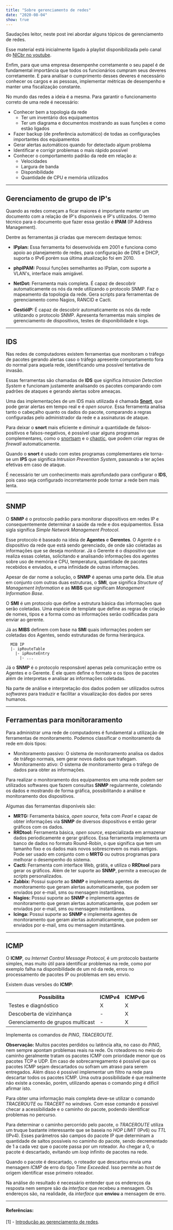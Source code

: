 ```yaml
---
title: "Sobre gerenciamento de redes"
date: "2020-08-04"
show: true
---
```


Saudações leitor, neste post irei abordar alguns tópicos de gerenciamento de redes. 

Esse material está inicialmente ligado à playlist disponibilizada pelo canal do [NICbr no youtube](https://www.youtube.com/channel/UCscVLgae-2f9baEXhVbM1ng).

Enfim, para que uma empresa desempenhe corretamente o seu papel é de fundamental importância que todos os funcionários cumpram seus deveres corretamente. E para analisar o cumprimento desses deveres é necessário conhecer os cargos e as pessoas, implementar métricas de desempenho e manter uma fiscalização constante.

No mundo das redes a ideia é a mesma. Para garantir o funcionamento correto de uma rede é necessário:

- Conhecer bem a topologia da rede
  - Ter um inventário dos equipamentos
  - Ter um diagrama e documentos mostrando as suas funções e como estão ligados
- Fazer backup (de preferência automático) de todas as configurações importantes dos equipamentos
- Gerar alertas automáticos quando for detectado algum problema
- Identificar e corrigir problemas o mais rápido possível
- Conhecer o comportamento padrão da rede em relação a:
  - Velocidades
  - Largura de banda
  - Disponibilidade
  - Quantidade de CPU e memória utilizados

---
## Gerenciamento de grupo de IP's

Quando as redes começam a ficar maiores é importante manter um documento com a relação de IP's disponíveis e IP's utilizados. O termo técnico para o documento que fazer essa gestão é **IPAM** (IP Address Management).

Dentre as ferramentas já criadas que merecem destaque temos:

* **IPplan:** Essa ferramenta foi desenvolvida em 2001 e funciona como apoio ao planejamento de redes, para configuração de DNS e DHCP, suporta o IPv6 porém sua última atualização foi em 2010.

* **phpIPAM:** Possui funções semelhantes ao IPplan, com suporte a VLAN's, interface mais amigável.

* **NetDot:** Ferramenta mais completa. É capaz de descobrir automaticamente os nós da rede utilizando o protocolo SNMP. Faz o mapeamento da topologia da rede. Gera scripts para ferramentas de gerenciamento como Nagios, RANCID e Cacti.

* **GestióIP:** É capaz de descobrir automaticamente os nós da rede utilizando o protocolo SNMP. Apresenta ferramentas mais simples de gerenciamento de dispositivos, testes de disponibilidade e logs.

---
## IDS

Nas redes de computadores existem ferramentas que monitoram o tráfego de pacotes gerando alertas caso o tráfego apresente comportamento fora do normal para aquela rede, identificando uma possível tentativa de invasão.

Essas ferramentas são chamadas de **IDS** que significa *Intrusion Detection System* e funcionam justamente analisando os pacotes comparando com padrões de ataques e gerando alertas sobre ameaças.

Uma das implementações de um IDS mais utilizada é chamada [**Snort**](https://www.snort.org/), que pode gerar alertas em tempo real e é *open source*. Essa ferramenta analisa tanto o cabeçalho quanto os dados do pacote, comparando a regras configuradas pelo administrador da rede e a assinaturas de ataque.

Para deixar o **snort** mais eficiente e diminuir a quantidade de falsos-positivos e falsos-negativos, é possível usar alguns programas complementares, como o [snortsam](https://www.snortsam.net) e o [chaotic](https://www.chaotic.org/guardian), que podem criar regras de *firewall* automaticamente.

Quando o **snort** é usado com estes programas complementares ele torna-se um **IPS** que significa *Intrusion Prevention System*, passando a ter ações efetivas em caso de ataque.

É necessário ter um conhecimento mais aprofundado para configurar o **IDS**, pois caso seja configurado incorretamente pode tornar a rede bem mais lenta.

---
## SNMP

O **SNMP** é o protocolo padrão para monitorar dispositivos em redes IP e consequentemente determinar a saúde da rede e dos equipamentos. Essa sigla significa *Simple Network Management Protocol*.

Esse protocolo é baseado na ideia de **Agentes** e **Gerentes**. O Agente é o dispositivo da rede que está sendo gerenciado, de onde são coletadas as informações que se deseja monitorar. Já o Gerente é o dispositivo que realiza essas coletas, solicitando e analisando informações dos agentes sobre uso de memória e CPU, temperatura, quantidade de pacotes recebidos e enviados, e uma infinidade de outras informações.

Apesar de dar nome a solução, o **SNMP** é apenas uma parte dela. Ele atua em conjunto com outras duas estruturas, o **SMI**, que significa *Structure of Management Information* e as **MIBS** que significam *Management Information Base*.

O **SMI** é um protocolo que define a estrutura básica das informações que serão coletadas. Uma espécie de template que define as regras de criação de nomes, tipos e a forma como as informações serão codificadas para enviar ao gerente.

Já as **MIBS** definem com base na **SMI** quais informações podem ser coletadas dos Agentes, sendo estruturadas de forma hierárquica.

```
  MIB IP
  |- ipRouteTable
    |- ipRouteEntry
      |- ...
```

Já o **SNMP** é o protocolo responsável apenas pela comunicação entre os Agentes e o Gerente. É ele quem define o formato e os tipos de pacotes além de interpretas e analisar as informações coletadas.

Na parte de análise e interpretação dos dados podem ser utilizados outros *softwares* para traduzir e facilitar a visualização dos dados por seres humanos.

---
## Ferramentas para monitoraramento

Para administrar uma rede de computadores é fundamental a utilização de ferramentas de monitoramento. Podemos classificar o monitoramento da rede em dois tipos:

- Monitoramento passivo: O sistema de monitoramento analisa os dados de tráfego normais, sem gerar novos dados que trafegam.
- Monitoramento ativo: O sistema de monitoramento gera o tráfego de dados para obter as informações.

Para realizar o monitoramento dos equipamentos em uma rede podem ser utilizados softwares que fazem consultas **SNMP** regularmente, coletando os dados e mostrando de forma gráfica, possibilitando a análise e monitoramento dos dispositivos.

Algumas das ferramentas disponíveis são:

* **MRTG:** Ferramenta básica, *open source*, feita com *Pearl* e capaz de obter informações via **SNMP** de diversos dispositivos e então gerar gráficos com os dados.
* **RRDtool:** Ferramenta básica, *open source*, especializada em armazenar dados periodicamente e gerar gráficos. Essa ferramenta implementa um banco de dados no formato Round-Robin, o que significa que tem um tamanho fixo e os dados mais novos sobrescrevem os mais antigos. Pode ser usado em conjunto com o **MRTG** ou outros programas para melhorar o desempenho do sistema.
* **Cacti:** Ferramenta com interface Web, grátis, e utiliza o **RRDtool** para gerar os gráficos. Além de ter suporte ao **SNMP**, permite a execuçao de *scripts* personalizados.
* **Zabbix:** Possui suporte ao **SNMP** e implementa agentes de monitoramento que geram alertas automaticamente, que podem ser enviados por e-mail, sms ou mensagem instantânea.
* **Nagios:** Possui suporte ao **SNMP** e implementa agentes de monitoramento que geram alertas automaticamente, que podem ser enviados por e-mail, sms ou mensagem instantânea.
* **Icinga:** Possui suporte ao **SNMP** e implementa agentes de monitoramento que geram alertas automaticamente, que podem ser enviados por e-mail, sms ou mensagem instantânea.

---
## ICMP

O **ICMP**, ou *Internet Control Message Protocol*, é um protocolo bastante simples, mas muito útil para identificar problemas na rede, como por exemplo falha na disponibilidade de um nó da rede, erros no processamento de pacotes IP ou problemas em seu envio.

Existem duas versões do **ICMP**:

<table>
  <tr>
    <th>
      Possibilita
    </th>
    <th>
      ICMPv4
    </th>
    <th>
      ICMPv6
    </th>
  </tr>
  <tr>
    <td>
      Testes e diagnóstico
    </td>
    <td>
      X
    </td>
    <td>
      X
    </td>
  </tr>
  <tr>
    <td>
      Descoberta de vizinhança
    </td>
    <td>
      -
    </td>
    <td>
      X
    </td>
  </tr>
  <tr>
    <td>
      Gerenciamento de grupos multicast
    </td>
    <td>
      -
    </td>
    <td>
      X
    </td>
  </tr>
</table>

Implementa os comandos de *PING*, *TRACEROUTE*.

**Observação:** Muitos pacotes perdidos ou latência alta, no caso do *PING*, nem sempre apontam problemas reais na rede. Os roteadores no meio do caminho geralmente tratam os pacotes ICMP com prioridade menor que os pacotes TCP e UDP. Em caso de sobrecarregamento é possível que os pacotes ICMP sejam descartados ou sofram um atraso para serem entregados. Além disso é possível implementar um filtro na rede para descartar todos os pacotes ICMP. Uma outra possibilidade é que realmente não existe a conexão, porém, utilizando apenas o comando ping é difícil afirmar isto.

Para obter uma informação mais completa deve-se utilizar o comando *TRACEROUTE* ou *TRACERT* no *windows*. Com esse comando é possível checar a acessibilidade e o caminho do pacote, podendo identificar problemas no percurso.

Para determinar o caminho percorrido pelo pacote, o *TRACEROUTE* utiliza um truque bastante interessante que se baseia no *HOP LIMIT* (IPv6) ou *TTL* (IPv4). Esses parâmetros são campos do pacote IP que determinam a quantidade de saltos possíveis no caminho do pacote, sendo decrementado de 1 a cada vez que o pacote passa por um roteador. Ao chegar a 0, o pacote é descartado, evitando um *loop* infinito de pacotes na rede.

Quando o pacote é descartado, o roteador que descartou envia uma mensagem *ICMP* de erro do tipo *Time Exceeded*. Isso permite ao *host* de origem identificar esse primeiro roteador.

Na análise do resultado é necessário entender que os endereços da resposta nem sempre são da *interface* que recebeu a mensagem. Os endereços são, na realidade, da *interface* que **enviou** a mensagem de erro.

---
#### Referências:

[1] - [Introdução ao gerenciamento de redes](https://www.youtube.com/watch?v=RntTxnDsM9g&list=PLQq8-9yVHyOYDZ7F57KAsy6q2q10QaWtUs).